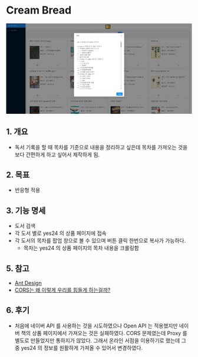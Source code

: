 # Cream Bread

<img src="./image_001.png"/>

## 1. 개요
- 독서 기록을 할 때 목차를 기준으로 내용을 정리하고 싶은데 목차를 가져오는 것을 보다 간편하게 하고 싶어서 제작하게 됨.

## 2. 목표

- 반응형 적용

## 3. 기능 명세

- 도서 검색
- 각 도서 별로 yes24 의 상품 페이지에 접속
- 각 도서의 목차를 팝업 창으로 볼 수 있으며 버튼 클릭 한번으로 복사가 가능하다.
  - 목차는 yes24 의 상품 페이지의 목차 내용을 크롤링함

## 5. 참고

- [Ant Design](https://ant.design/)
- [CORS는 왜 이렇게 우리를 힘들게 하는걸까?](https://evan-moon.github.io/2020/05/21/about-cors/)

## 6. 후기

- 처음에 네이버 API 를 사용하는 것을 시도하였으나 Open API 는 적용했지만 네이버 책의 상품 페이지에서 가져오는 것은 실패하였다. CORS 문제였는데 Proxy 를 별도로 만들었지만 통하지가 않았다. 그래서 온라인 서점을 이용하기로 했는데 그 중 yes24 의 정보를 원활하게 가져올 수 있어서 변경하였다.